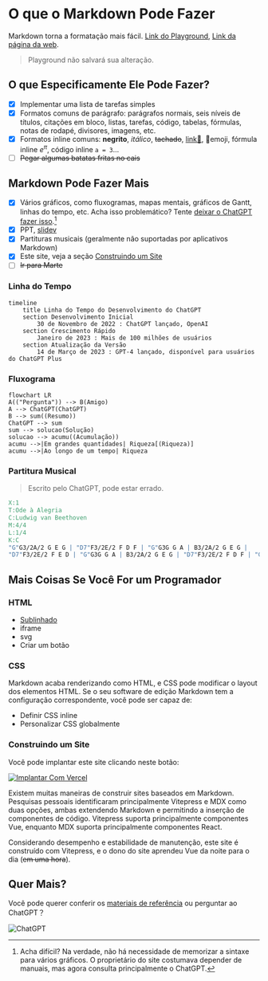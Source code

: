 # O que o Markdown Pode Fazer

Markdown torna a formatação mais fácil. [Link do Playground](/pt/playground/), [Link da página da web](/pt/guide/).

> Playground não salvará sua alteração.

## O que Especificamente Ele Pode Fazer?

- [x] Implementar uma lista de tarefas simples
- [x] Formatos comuns de parágrafo: parágrafos normais, seis níveis de títulos, citações em bloco, listas, tarefas, código, tabelas, fórmulas, notas de rodapé, divisores, imagens, etc.
- [x] Formatos inline comuns: **negrito**, *itálico*, ~~tachado~~, [link🔗](), 🤣emoji, fórmula inline $e^\pi$, código inline `a = 3`...
- [ ] ~~Pegar algumas batatas fritas no cais~~

## Markdown Pode Fazer Mais

- [x] Vários gráficos, como fluxogramas, mapas mentais, gráficos de Gantt, linhas do tempo, etc. Acha isso problemático? Tente [deixar o ChatGPT fazer isso](/reference/chatgpt/).[^1]
- [x] PPT, [slidev](https://br.sli.dev/) 
- [x] Partituras musicais (geralmente não suportadas por aplicativos Markdown)
- [x] Este site, veja a seção [Construindo um Site](#construindo-um-site)
- [ ] ~~Ir para Marte~~

### Linha do Tempo

```mermaid
timeline
    title Linha do Tempo do Desenvolvimento do ChatGPT
    section Desenvolvimento Inicial
        30 de Novembro de 2022 : ChatGPT lançado, OpenAI
    section Crescimento Rápido
        Janeiro de 2023 : Mais de 100 milhões de usuários
    section Atualização da Versão
        14 de Março de 2023 : GPT-4 lançado, disponível para usuários do ChatGPT Plus
```

### Fluxograma

```mermaid
flowchart LR
A(("Pergunta")) --> B(Amigo)
A --> ChatGPT(ChatGPT)
B --> sum((Resumo))
ChatGPT --> sum
sum --> solucao(Solução)
solucao --> acumu((Acumulação))
acumu -->|Em grandes quantidades| Riqueza[(Riqueza)]
acumu -->|Ao longo de um tempo| Riqueza
```
### Partitura Musical

> Escrito pelo ChatGPT, pode estar errado.

```abc
X:1
T:Ode à Alegria
C:Ludwig van Beethoven
M:4/4
L:1/4
K:C
"G"G3/2A/2 G E G | "D7"F3/2E/2 F D F | "G"G3G G A | B3/2A/2 G E G |
"D7"F3/2E/2 F E D | "G"G3G G A | B3/2A/2 G E G | "D7"F3/2E/2 F D F | "G"G3z ||

```

## Mais Coisas Se Você For um Programador

### HTML

- <u>Sublinhado</u>
- iframe
- svg
- Criar um botão

### CSS

Markdown acaba renderizando como HTML, e CSS pode modificar o layout dos elementos HTML. Se o seu software de edição Markdown tem a configuração correspondente, você pode ser capaz de:

- Definir CSS inline
- Personalizar CSS globalmente

### Construindo um Site

Você pode implantar este site clicando neste botão:

[![Implantar Com Vercel](https://vercel.com/button)](https://vercel.com/import/project?template=https://github.com/gantrol/markdown-can-do)

Existem muitas maneiras de construir sites baseados em Markdown. Pesquisas pessoais identificaram principalmente Vitepress e MDX como duas opções, ambas extendendo Markdown e permitindo a inserção de componentes de código. Vitepress suporta principalmente componentes Vue, enquanto MDX suporta principalmente componentes React.

Considerando desempenho e estabilidade de manutenção, este site é construído com Vitepress, e o dono do site aprendeu Vue da noite para o dia (~~em uma hora~~).

## Quer Mais?

Você pode querer conferir os [materiais de referência](/reference/resource) ou perguntar ao ChatGPT？

![ChatGPT](https://img.shields.io/badge/chatGPT-74aa9c?style=for-the-badge&logo=openai&logoColor=white)

[^1]: Acha difícil? Na verdade, não há necessidade de memorizar a sintaxe para vários gráficos. O proprietário do site costumava depender de manuais, mas agora consulta principalmente o ChatGPT.
